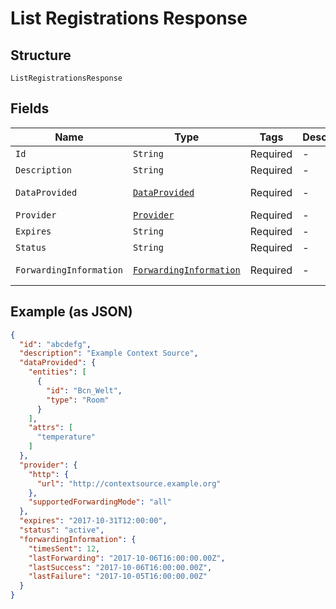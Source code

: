 
# List Registrations Response

## Structure

`ListRegistrationsResponse`

## Fields

| Name | Type | Tags | Description | Getter | Setter |
|  --- | --- | --- | --- | --- | --- |
| `Id` | `String` | Required | - | String getId() | setId(String id) |
| `Description` | `String` | Required | - | String getDescription() | setDescription(String description) |
| `DataProvided` | [`DataProvided`](../../doc/models/data-provided.md) | Required | - | DataProvided getDataProvided() | setDataProvided(DataProvided dataProvided) |
| `Provider` | [`Provider`](../../doc/models/provider.md) | Required | - | Provider getProvider() | setProvider(Provider provider) |
| `Expires` | `String` | Required | - | String getExpires() | setExpires(String expires) |
| `Status` | `String` | Required | - | String getStatus() | setStatus(String status) |
| `ForwardingInformation` | [`ForwardingInformation`](../../doc/models/forwarding-information.md) | Required | - | ForwardingInformation getForwardingInformation() | setForwardingInformation(ForwardingInformation forwardingInformation) |

## Example (as JSON)

```json
{
  "id": "abcdefg",
  "description": "Example Context Source",
  "dataProvided": {
    "entities": [
      {
        "id": "Bcn_Welt",
        "type": "Room"
      }
    ],
    "attrs": [
      "temperature"
    ]
  },
  "provider": {
    "http": {
      "url": "http://contextsource.example.org"
    },
    "supportedForwardingMode": "all"
  },
  "expires": "2017-10-31T12:00:00",
  "status": "active",
  "forwardingInformation": {
    "timesSent": 12,
    "lastForwarding": "2017-10-06T16:00:00.00Z",
    "lastSuccess": "2017-10-06T16:00:00.00Z",
    "lastFailure": "2017-10-05T16:00:00.00Z"
  }
}
```

